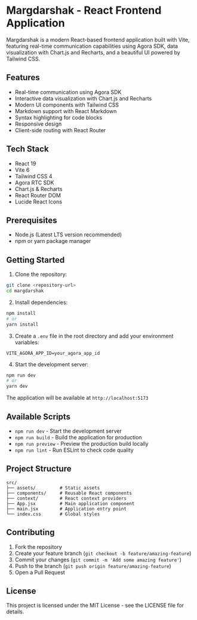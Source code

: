 # Margdarshak - React Frontend Application

Margdarshak is a modern React-based frontend application built with Vite, featuring real-time communication capabilities using Agora SDK, data visualization with Chart.js and Recharts, and a beautiful UI powered by Tailwind CSS.

## Features

- Real-time communication using Agora SDK
- Interactive data visualization with Chart.js and Recharts
- Modern UI components with Tailwind CSS
- Markdown support with React Markdown
- Syntax highlighting for code blocks
- Responsive design
- Client-side routing with React Router

## Tech Stack

- React 19
- Vite 6
- Tailwind CSS 4
- Agora RTC SDK
- Chart.js & Recharts
- React Router DOM
- Lucide React Icons

## Prerequisites

- Node.js (Latest LTS version recommended)
- npm or yarn package manager

## Getting Started

1. Clone the repository:
```bash
git clone <repository-url>
cd margdarshak
```

2. Install dependencies:
```bash
npm install
# or
yarn install
```

3. Create a `.env` file in the root directory and add your environment variables:
```
VITE_AGORA_APP_ID=your_agora_app_id
```

4. Start the development server:
```bash
npm run dev
# or
yarn dev
```

The application will be available at `http://localhost:5173`

## Available Scripts

- `npm run dev` - Start the development server
- `npm run build` - Build the application for production
- `npm run preview` - Preview the production build locally
- `npm run lint` - Run ESLint to check code quality

## Project Structure

```
src/
├── assets/         # Static assets
├── components/     # Reusable React components
├── context/        # React context providers
├── App.jsx         # Main application component
├── main.jsx        # Application entry point
└── index.css       # Global styles
```

## Contributing

1. Fork the repository
2. Create your feature branch (`git checkout -b feature/amazing-feature`)
3. Commit your changes (`git commit -m 'Add some amazing feature'`)
4. Push to the branch (`git push origin feature/amazing-feature`)
5. Open a Pull Request

## License

This project is licensed under the MIT License - see the LICENSE file for details.
